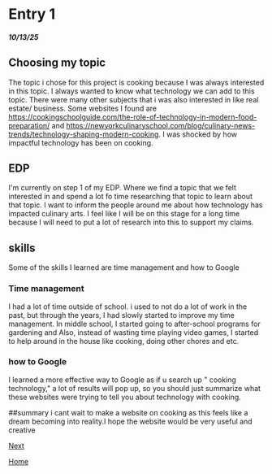 # Entry 1
##### 10/13/25
##  Choosing my topic

The topic i chose for this project is cooking because I was always interested in this topic. I always wanted to know what technology we can add to this topic. There were many other subjects that i was also interested in like real estate/ business. Some websites I found are https://cookingschoolguide.com/the-role-of-technology-in-modern-food-preparation/ and https://newyorkculinaryschool.com/blog/culinary-news-trends/technology-shaping-modern-cooking. I was shocked by how impactful technology has been on cooking.

## EDP
I'm currently on step 1 of my EDP. Where we find a topic that we felt interested in and spend a lot fo time researching that topic to learn about that topic. I want to inform the people around me about how technology has impacted culinary arts. I feel like I will be on this stage for a long time because I will need to put a lot of research into this to support my claims.


## skills
Some of the skills I learned are time management and how to Google 

### Time management 

I had a lot of time outside of school. i used to not do a lot of work in the past, but through the years, I had slowly started to improve my time management. In middle school, I started going to after-school programs for gardening and Also, instead of wasting time playing video games, I started to help around in the house like cooking, doing other chores and etc.


### how to Google
I learned a more effective way to Google as if u search up " cooking technology," a lot of results will pop up, so you should just summarize what these websites were trying to tell you about technology with cooking.

##summary 
i cant wait to make a website on cooking as this feels like a dream becoming into reality.I hope the website would be very useful and creative 

[Next](entry02.md)

[Home](../README.md)
